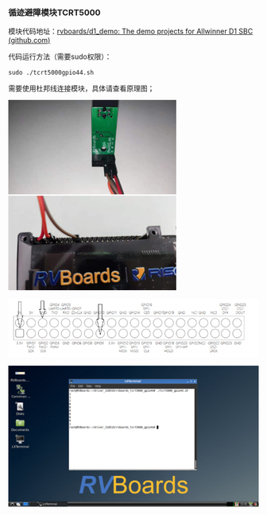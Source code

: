 ### 循迹避障模块TCRT5000

模块代码地址：[rvboards/d1_demo: The demo projects for Allwinner D1 SBC (github.com)](https://github.com/rvboards/d1_demo)

代码运行方法（需要sudo权限）：

```
sudo ./tcrt5000gpio44.sh
```

需要使用杜邦线连接模块，具体请查看原理图；

<img src="./img/%E5%BE%AA%E8%BF%B9%E6%A8%A1%E5%9D%97_%E6%A8%A1%E5%9D%97%E8%BF%9E%E6%8E%A5%E5%9B%BE.jpg" alt="循迹模块_模块连接图" style="zoom: 33%;" />

<img src="./img/%E5%BE%AA%E8%BF%B9%E6%A8%A1%E5%9D%97_1.jpg" alt="循迹模块_1" style="zoom: 33%;" />

![循迹模块](./img/%E5%BE%AA%E8%BF%B9%E6%A8%A1%E5%9D%97.png)



<img src="./img/trct_5000.png" alt="trct_5000" style="zoom: 50%;" />
